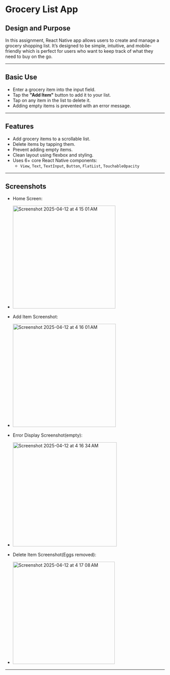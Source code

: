 # Grocery List App 

## Design and Purpose

In this assignment, React Native app allows users to create and manage a grocery shopping list. It’s designed to be simple, intuitive, and mobile-friendly which is perfect for users who want to keep track of what they need to buy on the go.

---

## Basic Use

- Enter a grocery item into the input field.
- Tap the **"Add Item"** button to add it to your list.
- Tap on any item in the list to delete it.
- Adding empty items is prevented with an error message.

---

## Features

- Add grocery items to a scrollable list.
- Delete items by tapping them.
- Prevent adding empty items.
- Clean layout using flexbox and styling.
- Uses 6+ core React Native components:
  - `View`, `Text`, `TextInput`, `Button`, `FlatList`, `TouchableOpacity`

---

## Screenshots

- Home Screen:
- <img width="324" alt="Screenshot 2025-04-12 at 4 15 01 AM" src="https://github.com/user-attachments/assets/ba9bf478-7187-49ed-a809-f2d66b87c431" />

- Add Item Screenshot:
- <img width="325" alt="Screenshot 2025-04-12 at 4 16 01 AM" src="https://github.com/user-attachments/assets/e545d711-dd0c-4fd1-8118-8392eb804aae" />

- Error Display Screenshot(empty):
- <img width="328" alt="Screenshot 2025-04-12 at 4 16 34 AM" src="https://github.com/user-attachments/assets/11f0e397-a68f-463b-97a9-b3bb635db322" />

- Delete Item Screenshot(Eggs removed):
- <img width="322" alt="Screenshot 2025-04-12 at 4 17 08 AM" src="https://github.com/user-attachments/assets/ec934aad-4108-4d69-b000-7dcf074439d5" />


---
